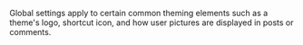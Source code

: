 Global settings apply to certain common theming elements such as a theme's logo, shortcut icon, and how user pictures are displayed in posts or comments.

